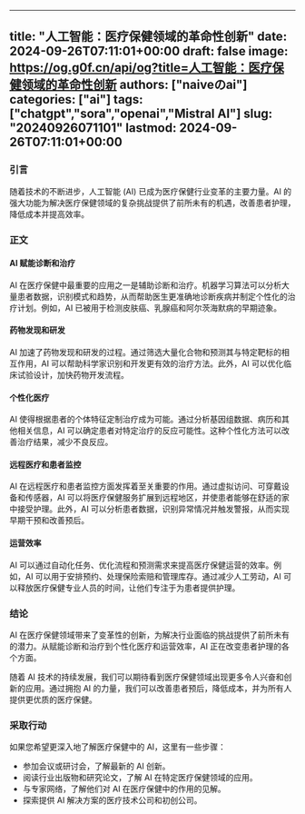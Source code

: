 
---
title: "人工智能：医疗保健领域的革命性创新"
date: 2024-09-26T07:11:01+00:00
draft: false
image: https://og.g0f.cn/api/og?title=人工智能：医疗保健领域的革命性创新
authors: ["naiveのai"]
categories: ["ai"]
tags: ["chatgpt","sora","openai","Mistral AI"]
slug: "20240926071101"
lastmod: 2024-09-26T07:11:01+00:00
---
### 引言

随着技术的不断进步，人工智能 (AI) 已成为医疗保健行业变革的主要力量。AI 的强大功能为解决医疗保健领域的复杂挑战提供了前所未有的机遇，改善患者护理，降低成本并提高效率。

### 正文

#### AI 赋能诊断和治疗

AI 在医疗保健中最重要的应用之一是辅助诊断和治疗。机器学习算法可以分析大量患者数据，识别模式和趋势，从而帮助医生更准确地诊断疾病并制定个性化的治疗计划。例如，AI 已被用于检测皮肤癌、乳腺癌和阿尔茨海默病的早期迹象。

#### 药物发现和研发

AI 加速了药物发现和研发的过程。通过筛选大量化合物和预测其与特定靶标的相互作用，AI 可以帮助科学家识别和开发更有效的治疗方法。此外，AI 可以优化临床试验设计，加快药物开发流程。

#### 个性化医疗

AI 使得根据患者的个体特征定制治疗成为可能。通过分析基因组数据、病历和其他相关信息，AI 可以确定患者对特定治疗的反应可能性。这种个性化方法可以改善治疗结果，减少不良反应。

#### 远程医疗和患者监控

AI 在远程医疗和患者监控方面发挥着至关重要的作用。通过虚拟访问、可穿戴设备和传感器，AI 可以将医疗保健服务扩展到远程地区，并使患者能够在舒适的家中接受护理。此外，AI 可以分析患者数据，识别异常情况并触发警报，从而实现早期干预和改善预后。

#### 运营效率

AI 可以通过自动化任务、优化流程和预测需求来提高医疗保健运营的效率。例如，AI 可以用于安排预约、处理保险索赔和管理库存。通过减少人工劳动，AI 可以释放医疗保健专业人员的时间，让他们专注于为患者提供护理。

### 结论

AI 在医疗保健领域带来了变革性的创新，为解决行业面临的挑战提供了前所未有的潜力。从赋能诊断和治疗到个性化医疗和运营效率，AI 正在改变患者护理的各个方面。

随着 AI 技术的持续发展，我们可以期待看到医疗保健领域出现更多令人兴奋和创新的应用。通过拥抱 AI 的力量，我们可以改善患者预后，降低成本，并为所有人提供更优质的医疗保健。

### 采取行动

如果您希望更深入地了解医疗保健中的 AI，这里有一些步骤：

* 参加会议或研讨会，了解最新的 AI 创新。
* 阅读行业出版物和研究论文，了解 AI 在特定医疗保健领域的应用。
* 与专家网络，了解他们对 AI 在医疗保健中的作用的见解。
* 探索提供 AI 解决方案的医疗技术公司和初创公司。